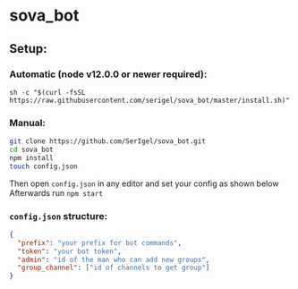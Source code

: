 # sova_bot
## Setup:
### Automatic (node v12.0.0 or newer required):
```sh -c "$(curl -fsSL https://raw.githubusercontent.com/serigel/sova_bot/master/install.sh)"```
### Manual:
```bash
git clone https://github.com/SerIgel/sova_bot.git
cd sova_bot
npm install
touch config.json
```
Then open `config.json` in any editor and set your config as shown below
Afterwards run `npm start`
### `config.json` structure:
```json
{
  "prefix": "your prefix for bot commands",
  "token": "your bot token",
  "admin": "id of the man who can add new groups",
  "group_channel": ["id of channels to get group"]
}
```
